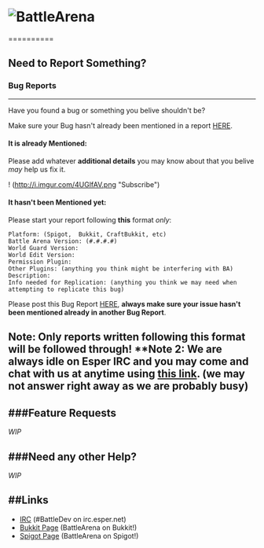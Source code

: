# ![BattleArena](http://dev.bukkit.org/media/images/44/472/BattleArena_Large.png)
==========

## Need to Report Something?

### Bug Reports
------------
Have you found a bug or something you belive shouldn't be?

Make sure your Bug hasn't already been mentioned in a report [HERE](https://github.com/BattlePluginsDev/BattleArena/issues/).

#### It is already Mentioned:

Please add whatever **additional details** you may know about that you belive *may* help us fix it.

! (http://i.imgur.com/4UGlfAV.png "Subscribe")


#### It hasn't been Mentioned yet:

Please start your report following **this** format *only*:

```
Platform: (Spigot,  Bukkit, CraftBukkit, etc)
Battle Arena Version: (#.#.#.#)
World Guard Version:
World Edit Version:
Permission Plugin:
Other Plugins: (anything you think might be interfering with BA)
Description:
Info needed for Replication: (anything you think we may need when attempting to replicate this bug)
```

Please post this Bug Report [HERE](https://github.com/BattlePluginsDev/BattleArena/issues/new), **always make sure your issue hasn't been mentioned already in another Bug Report**.

**Note: Only reports written following this format will be followed through!**
**Note 2: We are always idle on Esper IRC and you may come and chat with us at anytime using [this link](http://irc.battleplugins.org/Git). (we may not answer right away as we are probably busy)
------------

###Feature Requests
------------

*WIP*

###Need any other Help?
------------

*WIP*

##Links
------------
* [IRC](http://irc.battleplugins.org/Git) (#BattleDev on irc.esper.net)
* [Bukkit Page](http://dev.bukkit.org/bukkit-plugins/battlearena2/) (BattleArena on Bukkit!)
* [Spigot Page](http://spigotmc.org/resources/battle-arena.2164/) (BattleArena on Spigot!)
